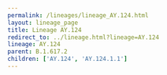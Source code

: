 ```yaml
---
permalink: /lineages/lineage_AY.124.html
layout: lineage_page
title: Lineage AY.124
redirect_to: ../lineage.html?lineage=AY.124
lineage: AY.124
parent: B.1.617.2
children: ['AY.124', 'AY.124.1.1']
---
```

